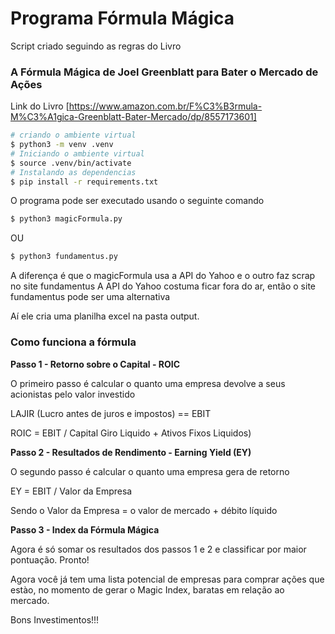# Programa Fórmula Mágica

Script criado seguindo as regras do Livro

### A Fórmula Mágica de Joel Greenblatt para Bater o Mercado de Ações


Link do Livro [https://www.amazon.com.br/F%C3%B3rmula-M%C3%A1gica-Greenblatt-Bater-Mercado/dp/8557173601]


```bash
# criando o ambiente virtual
$ python3 -m venv .venv
# Iniciando o ambiente virtual
$ source .venv/bin/activate
# Instalando as dependencias
$ pip install -r requirements.txt
```

O programa pode ser executado usando o seguinte comando
```bash
$ python3 magicFormula.py
```

OU

```bash
$ python3 fundamentus.py
```

A diferença é que o magicFormula usa a API do Yahoo e o outro faz scrap no site fundamentus
A API do Yahoo costuma ficar fora do ar, então o site fundamentus pode ser uma alternativa

Aí ele cria uma planilha excel na pasta output.

### Como funciona a fórmula

**Passo 1 - Retorno sobre o Capital - ROIC**

O primeiro passo é calcular o quanto uma empresa devolve a seus acionistas pelo valor investido

LAJIR (Lucro antes de juros e impostos) == EBIT

ROIC = EBIT / Capital Giro Liquido + Ativos Fixos Liquidos)


**Passo 2 - Resultados de Rendimento - Earning Yield (EY)**

O segundo passo é calcular o quanto uma empresa gera de retorno

EY = EBIT / Valor da Empresa

Sendo o Valor da Empresa = o valor de mercado + débito líquido


**Passo 3 - Index da Fórmula Mágica**

Agora é só somar os resultados dos passos 1 e 2 e classificar por maior pontuação.
Pronto!

Agora você já tem uma lista potencial de empresas para comprar ações que estào, no momento de gerar o Magic Index, baratas em relação ao mercado.

Bons Investimentos!!!


